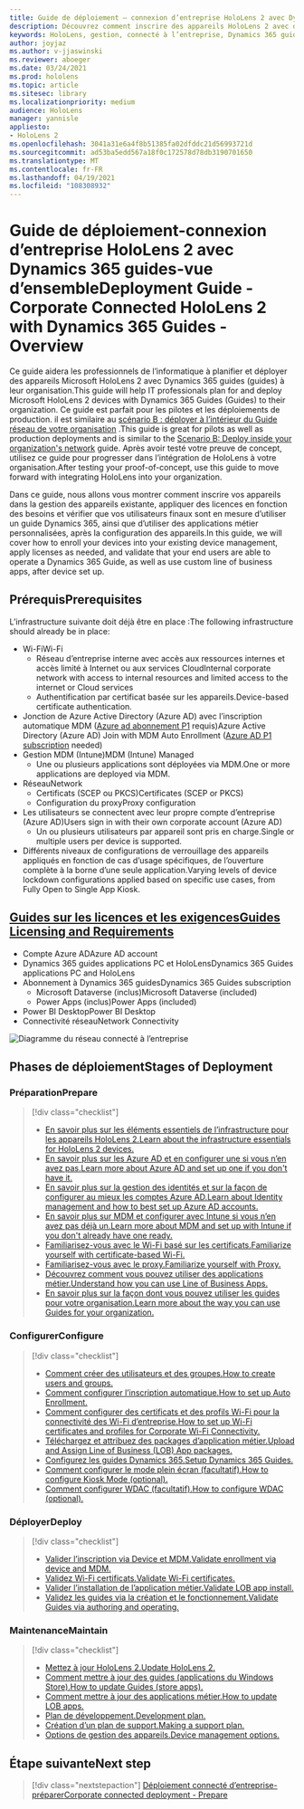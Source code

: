 ```yaml
---
title: Guide de déploiement – connexion d’entreprise HoloLens 2 avec Dynamics 365 guides-vue d’ensemble
description: Découvrez comment inscrire des appareils HoloLens 2 avec des guides Dynamics 365 sur un réseau connecté à l’entreprise.
keywords: HoloLens, gestion, connecté à l’entreprise, Dynamics 365 guides, AAD, Azure AD, MDM, gestion des appareils mobiles
author: joyjaz
ms.author: v-jjaswinski
ms.reviewer: aboeger
ms.date: 03/24/2021
ms.prod: hololens
ms.topic: article
ms.sitesec: library
ms.localizationpriority: medium
audience: HoloLens
manager: yannisle
appliesto:
- HoloLens 2
ms.openlocfilehash: 3041a31e6a4f8b51385fa02dfddc21d56993721d
ms.sourcegitcommit: ad53ba5edd567a18f0c172578d78db3190701650
ms.translationtype: MT
ms.contentlocale: fr-FR
ms.lasthandoff: 04/19/2021
ms.locfileid: "108308932"
---
```

# <a name="deployment-guide---corporate-connected-hololens-2-with-dynamics-365-guides---overview"></a><span data-ttu-id="47f83-104">Guide de déploiement-connexion d’entreprise HoloLens 2 avec Dynamics 365 guides-vue d’ensemble</span><span class="sxs-lookup"><span data-stu-id="47f83-104">Deployment Guide - Corporate Connected HoloLens 2 with Dynamics 365 Guides - Overview</span></span>

<span data-ttu-id="47f83-105">Ce guide aidera les professionnels de l’informatique à planifier et déployer des appareils Microsoft HoloLens 2 avec Dynamics 365 guides (guides) à leur organisation.</span><span class="sxs-lookup"><span data-stu-id="47f83-105">This guide will help IT professionals plan for and deploy Microsoft HoloLens 2 devices with Dynamics 365 Guides (Guides) to their organization.</span></span> <span data-ttu-id="47f83-106">Ce guide est parfait pour les pilotes et les déploiements de production. il est similaire au [scénario B : déployer à l’intérieur du Guide réseau de votre organisation](https://docs.microsoft.com/hololens/common-scenarios#scenario-b-deploy-inside-your-organizations-network) .</span><span class="sxs-lookup"><span data-stu-id="47f83-106">This guide is great for pilots as well as production deployments and is similar to the [Scenario B: Deploy inside your organization's network](https://docs.microsoft.com/hololens/common-scenarios#scenario-b-deploy-inside-your-organizations-network) guide.</span></span> <span data-ttu-id="47f83-107">Après avoir testé votre preuve de concept, utilisez ce guide pour progresser dans l’intégration de HoloLens à votre organisation.</span><span class="sxs-lookup"><span data-stu-id="47f83-107">After testing your proof-of-concept, use this guide to move forward with integrating HoloLens into your organization.</span></span>

<span data-ttu-id="47f83-108">Dans ce guide, nous allons vous montrer comment inscrire vos appareils dans la gestion des appareils existante, appliquer des licences en fonction des besoins et vérifier que vos utilisateurs finaux sont en mesure d’utiliser un guide Dynamics 365, ainsi que d’utiliser des applications métier personnalisées, après la configuration des appareils.</span><span class="sxs-lookup"><span data-stu-id="47f83-108">In this guide, we will cover how to enroll your devices into your existing device management, apply licenses as needed, and validate that your end users are able to operate a Dynamics 365 Guide, as well as use custom line of business apps, after device set up.</span></span> 

## <a name="prerequisites"></a><span data-ttu-id="47f83-109">Prérequis</span><span class="sxs-lookup"><span data-stu-id="47f83-109">Prerequisites</span></span>

<span data-ttu-id="47f83-110">L’infrastructure suivante doit déjà être en place :</span><span class="sxs-lookup"><span data-stu-id="47f83-110">The following infrastructure should already be in place:</span></span>
- <span data-ttu-id="47f83-111">Wi-Fi</span><span class="sxs-lookup"><span data-stu-id="47f83-111">Wi-Fi</span></span>
    - <span data-ttu-id="47f83-112">Réseau d’entreprise interne avec accès aux ressources internes et accès limité à Internet ou aux services Cloud</span><span class="sxs-lookup"><span data-stu-id="47f83-112">Internal corporate network with access to internal resources and limited access to the internet or Cloud services</span></span>
    - <span data-ttu-id="47f83-113">Authentification par certificat basée sur les appareils.</span><span class="sxs-lookup"><span data-stu-id="47f83-113">Device-based certificate authentication.</span></span>
- <span data-ttu-id="47f83-114">Jonction de Azure Active Directory (Azure AD) avec l’inscription automatique MDM ([Azure ad abonnement P1](https://docs.microsoft.com/azure/active-directory/fundamentals/active-directory-whatis) requis)</span><span class="sxs-lookup"><span data-stu-id="47f83-114">Azure Active Directory (Azure AD) Join with MDM Auto Enrollment ([Azure AD P1 subscription](https://docs.microsoft.com/azure/active-directory/fundamentals/active-directory-whatis) needed)</span></span>
- <span data-ttu-id="47f83-115">Gestion MDM (Intune)</span><span class="sxs-lookup"><span data-stu-id="47f83-115">MDM (Intune) Managed</span></span>
    - <span data-ttu-id="47f83-116">Une ou plusieurs applications sont déployées via MDM.</span><span class="sxs-lookup"><span data-stu-id="47f83-116">One or more applications are deployed via MDM.</span></span>
- <span data-ttu-id="47f83-117">Réseau</span><span class="sxs-lookup"><span data-stu-id="47f83-117">Network</span></span> 
    - <span data-ttu-id="47f83-118">Certificats (SCEP ou PKCS)</span><span class="sxs-lookup"><span data-stu-id="47f83-118">Certificates (SCEP or PKCS)</span></span>
    - <span data-ttu-id="47f83-119">Configuration du proxy</span><span class="sxs-lookup"><span data-stu-id="47f83-119">Proxy configuration</span></span>
- <span data-ttu-id="47f83-120">Les utilisateurs se connectent avec leur propre compte d’entreprise (Azure AD)</span><span class="sxs-lookup"><span data-stu-id="47f83-120">Users sign in with their own corporate account (Azure AD)</span></span>
    - <span data-ttu-id="47f83-121">Un ou plusieurs utilisateurs par appareil sont pris en charge.</span><span class="sxs-lookup"><span data-stu-id="47f83-121">Single or multiple users per device is supported.</span></span>
- <span data-ttu-id="47f83-122">Différents niveaux de configurations de verrouillage des appareils appliqués en fonction de cas d’usage spécifiques, de l’ouverture complète à la borne d’une seule application.</span><span class="sxs-lookup"><span data-stu-id="47f83-122">Varying levels of device lockdown configurations applied based on specific use cases, from Fully Open to Single App Kiosk.</span></span>

## <a name="guides-licensing-and-requirements"></a>[<span data-ttu-id="47f83-123">Guides sur les licences et les exigences</span><span class="sxs-lookup"><span data-stu-id="47f83-123">Guides Licensing and Requirements</span></span>](https://docs.microsoft.com/dynamics365/mixed-reality/guides/requirements#licensing-and-product-requirements)
- <span data-ttu-id="47f83-124">Compte Azure AD</span><span class="sxs-lookup"><span data-stu-id="47f83-124">Azure AD account</span></span>
- <span data-ttu-id="47f83-125">Dynamics 365 guides applications PC et HoloLens</span><span class="sxs-lookup"><span data-stu-id="47f83-125">Dynamics 365 Guides applications PC and HoloLens</span></span>
- <span data-ttu-id="47f83-126">Abonnement à Dynamics 365 guides</span><span class="sxs-lookup"><span data-stu-id="47f83-126">Dynamics 365 Guides subscription</span></span>
    - <span data-ttu-id="47f83-127">Microsoft Dataverse (inclus)</span><span class="sxs-lookup"><span data-stu-id="47f83-127">Microsoft Dataverse (included)</span></span>
    - <span data-ttu-id="47f83-128">Power Apps (inclus)</span><span class="sxs-lookup"><span data-stu-id="47f83-128">Power Apps (included)</span></span>
- <span data-ttu-id="47f83-129">Power BI Desktop</span><span class="sxs-lookup"><span data-stu-id="47f83-129">Power BI Desktop</span></span>
- <span data-ttu-id="47f83-130">Connectivité réseau</span><span class="sxs-lookup"><span data-stu-id="47f83-130">Network Connectivity</span></span>

![Diagramme du réseau connecté à l’entreprise](./images/corpconnected-diagHL2-guides.png)

## <a name="stages-of-deployment"></a><span data-ttu-id="47f83-132">Phases de déploiement</span><span class="sxs-lookup"><span data-stu-id="47f83-132">Stages of Deployment</span></span>
### <a name="prepare"></a><span data-ttu-id="47f83-133">Préparation</span><span class="sxs-lookup"><span data-stu-id="47f83-133">Prepare</span></span>
> [!div class="checklist"]
>- [<span data-ttu-id="47f83-134">En savoir plus sur les éléments essentiels de l’infrastructure pour les appareils HoloLens 2.</span><span class="sxs-lookup"><span data-stu-id="47f83-134">Learn about the infrastructure essentials for HoloLens 2 devices.</span></span>](hololens2-corp-connected-prepare.md#infrastructure-essentials)
>- [<span data-ttu-id="47f83-135">En savoir plus sur les Azure AD et en configurer une si vous n’en avez pas.</span><span class="sxs-lookup"><span data-stu-id="47f83-135">Learn more about Azure AD and set up one if you don't have it.</span></span>](hololens2-corp-connected-prepare.md#azure-active-directory)
>- [<span data-ttu-id="47f83-136">En savoir plus sur la gestion des identités et sur la façon de configurer au mieux les comptes Azure AD.</span><span class="sxs-lookup"><span data-stu-id="47f83-136">Learn about Identity management and how to best set up Azure AD accounts.</span></span>](hololens2-corp-connected-prepare.md#identity-management)
>- [<span data-ttu-id="47f83-137">En savoir plus sur MDM et configurer avec Intune si vous n’en avez pas déjà un.</span><span class="sxs-lookup"><span data-stu-id="47f83-137">Learn more about MDM and set up with Intune if you don't already have one ready.</span></span>](hololens2-corp-connected-prepare.md#mobile-device-management)
>- [<span data-ttu-id="47f83-138">Familiarisez-vous avec le Wi-Fi basé sur les certificats.</span><span class="sxs-lookup"><span data-stu-id="47f83-138">Familiarize yourself with certificate-based Wi-Fi.</span></span>](hololens2-corp-connected-prepare.md#certificates)
>- [<span data-ttu-id="47f83-139">Familiarisez-vous avec le proxy.</span><span class="sxs-lookup"><span data-stu-id="47f83-139">Familiarize yourself with Proxy.</span></span>](hololens2-corp-connected-prepare.md#proxy)
>- [<span data-ttu-id="47f83-140">Découvrez comment vous pouvez utiliser des applications métier.</span><span class="sxs-lookup"><span data-stu-id="47f83-140">Understand how you can use Line of Business Apps.</span></span>](hololens2-corp-connected-prepare.md#line-of-business-apps)
>- [<span data-ttu-id="47f83-141">En savoir plus sur la façon dont vous pouvez utiliser les guides pour votre organisation.</span><span class="sxs-lookup"><span data-stu-id="47f83-141">Learn more about the way you can use Guides for your organization.</span></span>](hololens2-corp-connected-prepare.md#guides-playbook)
### <a name="configure"></a><span data-ttu-id="47f83-142">Configurer</span><span class="sxs-lookup"><span data-stu-id="47f83-142">Configure</span></span>
> [!div class="checklist"]
>- [<span data-ttu-id="47f83-143">Comment créer des utilisateurs et des groupes.</span><span class="sxs-lookup"><span data-stu-id="47f83-143">How to create users and groups.</span></span>](hololens2-corp-connected-configure.md#azure-users-and-groups)
>- [<span data-ttu-id="47f83-144">Comment configurer l’inscription automatique.</span><span class="sxs-lookup"><span data-stu-id="47f83-144">How to set up Auto Enrollment.</span></span>](hololens2-corp-connected-configure.md#auto-enrollment-on-hololens-2)
>- [<span data-ttu-id="47f83-145">Comment configurer des certificats et des profils Wi-Fi pour la connectivité des Wi-Fi d’entreprise.</span><span class="sxs-lookup"><span data-stu-id="47f83-145">How to set up Wi-Fi certificates and profiles for Corporate Wi-Fi Connectivity.</span></span>](hololens2-corp-connected-configure.md#corporate-wi-fi-connectivity)
>- [<span data-ttu-id="47f83-146">Téléchargez et attribuez des packages d’application métier.</span><span class="sxs-lookup"><span data-stu-id="47f83-146">Upload and Assign Line of Business (LOB) App packages.</span></span>](hololens2-corp-connected-configure.md#app-deployment)
>- [<span data-ttu-id="47f83-147">Configurez les guides Dynamics 365.</span><span class="sxs-lookup"><span data-stu-id="47f83-147">Setup Dynamics 365 Guides.</span></span>](hololens2-corp-connected-configure.md#setup-guides-application-licenses-dataverse-and-authoring)
>- [<span data-ttu-id="47f83-148">Comment configurer le mode plein écran (facultatif).</span><span class="sxs-lookup"><span data-stu-id="47f83-148">How to configure Kiosk Mode (optional).</span></span>](hololens2-corp-connected-configure.md#optional-kiosk-mode)
>- [<span data-ttu-id="47f83-149">Comment configurer WDAC (facultatif).</span><span class="sxs-lookup"><span data-stu-id="47f83-149">How to configure WDAC (optional).</span></span>](hololens2-corp-connected-configure.md#optional-wdac)
### <a name="deploy"></a><span data-ttu-id="47f83-150">Déployer</span><span class="sxs-lookup"><span data-stu-id="47f83-150">Deploy</span></span>
> [!div class="checklist"]
>-  [<span data-ttu-id="47f83-151">Valider l’inscription via Device et MDM.</span><span class="sxs-lookup"><span data-stu-id="47f83-151">Validate enrollment via device and MDM.</span></span>](hololens2-corp-connected-deploy.md#enrollment-validation)
>-  [<span data-ttu-id="47f83-152">Validez Wi-Fi certificats.</span><span class="sxs-lookup"><span data-stu-id="47f83-152">Validate Wi-Fi certificates.</span></span>](hololens2-corp-connected-deploy.md#wi-fi-certificate-validation)
>-  [<span data-ttu-id="47f83-153">Valider l’installation de l’application métier.</span><span class="sxs-lookup"><span data-stu-id="47f83-153">Validate LOB app install.</span></span>](hololens2-corp-connected-deploy.md#validate-lob-app-install)
>-  [<span data-ttu-id="47f83-154">Validez les guides via la création et le fonctionnement.</span><span class="sxs-lookup"><span data-stu-id="47f83-154">Validate Guides via authoring and operating.</span></span>](hololens2-corp-connected-deploy.md#validate-dynamics-365-guides)
### <a name="maintain"></a><span data-ttu-id="47f83-155">Maintenance</span><span class="sxs-lookup"><span data-stu-id="47f83-155">Maintain</span></span>
> [!div class="checklist"]
>- [<span data-ttu-id="47f83-156">Mettez à jour HoloLens 2.</span><span class="sxs-lookup"><span data-stu-id="47f83-156">Update HoloLens 2.</span></span>](hololens2-corp-connected-maintain.md#update-hololens)
>- [<span data-ttu-id="47f83-157">Comment mettre à jour des guides (applications du Windows Store).</span><span class="sxs-lookup"><span data-stu-id="47f83-157">How to update Guides (store apps).</span></span>](hololens2-corp-connected-maintain.md#how-to-update-dynamics-365-guides-and-other-store-apps)
>- [<span data-ttu-id="47f83-158">Comment mettre à jour des applications métier.</span><span class="sxs-lookup"><span data-stu-id="47f83-158">How to update LOB apps.</span></span>](hololens2-corp-connected-maintain.md#how-to-update-lob-apps) 
>- [<span data-ttu-id="47f83-159">Plan de développement.</span><span class="sxs-lookup"><span data-stu-id="47f83-159">Development plan.</span></span>](hololens2-corp-connected-maintain.md#development-plan) 
>- [<span data-ttu-id="47f83-160">Création d’un plan de support.</span><span class="sxs-lookup"><span data-stu-id="47f83-160">Making a support plan.</span></span>](hololens2-corp-connected-maintain.md#support-plan)
>- [<span data-ttu-id="47f83-161">Options de gestion des appareils.</span><span class="sxs-lookup"><span data-stu-id="47f83-161">Device management options.</span></span>](hololens2-corp-connected-maintain.md#device-management)

## <a name="next-step"></a><span data-ttu-id="47f83-162">Étape suivante</span><span class="sxs-lookup"><span data-stu-id="47f83-162">Next step</span></span> 
> [!div class="nextstepaction"]
> [<span data-ttu-id="47f83-163">Déploiement connecté d’entreprise-préparer</span><span class="sxs-lookup"><span data-stu-id="47f83-163">Corporate connected deployment - Prepare</span></span>](hololens2-corp-connected-prepare.md)
